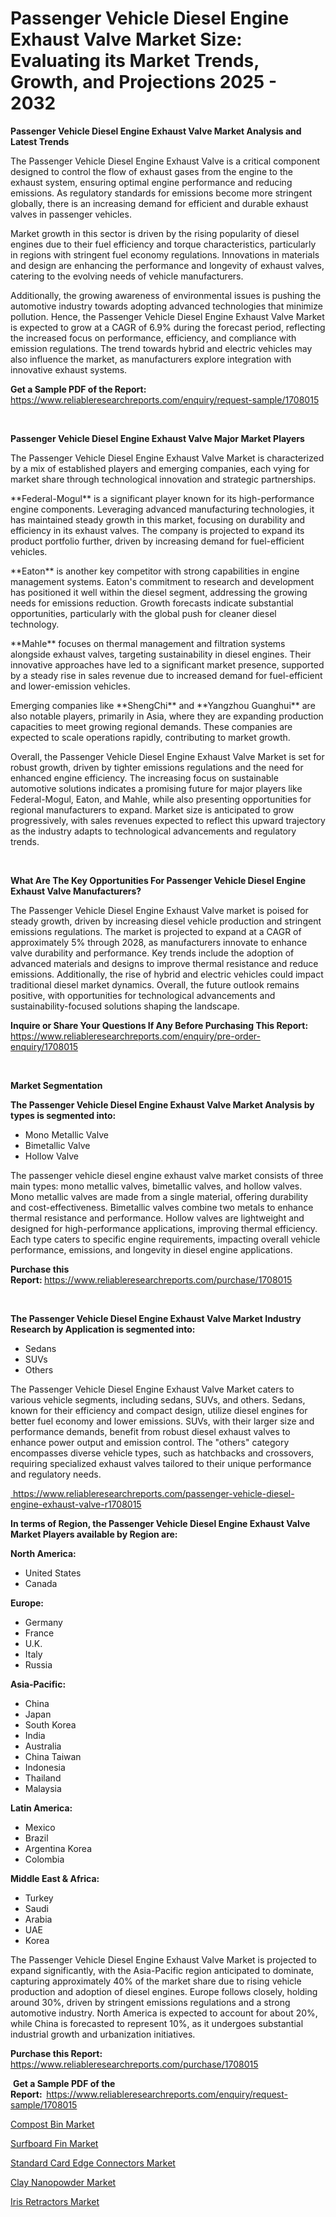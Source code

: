 <p><h1>Passenger Vehicle Diesel Engine Exhaust Valve Market Size: Evaluating its Market Trends, Growth, and Projections 2025 - 2032</h1></p><p><strong>Passenger Vehicle Diesel Engine Exhaust Valve Market Analysis and Latest Trends</strong></p>
<p><p>The Passenger Vehicle Diesel Engine Exhaust Valve is a critical component designed to control the flow of exhaust gases from the engine to the exhaust system, ensuring optimal engine performance and reducing emissions. As regulatory standards for emissions become more stringent globally, there is an increasing demand for efficient and durable exhaust valves in passenger vehicles. </p><p>Market growth in this sector is driven by the rising popularity of diesel engines due to their fuel efficiency and torque characteristics, particularly in regions with stringent fuel economy regulations. Innovations in materials and design are enhancing the performance and longevity of exhaust valves, catering to the evolving needs of vehicle manufacturers. </p><p>Additionally, the growing awareness of environmental issues is pushing the automotive industry towards adopting advanced technologies that minimize pollution. Hence, the Passenger Vehicle Diesel Engine Exhaust Valve Market is expected to grow at a CAGR of 6.9% during the forecast period, reflecting the increased focus on performance, efficiency, and compliance with emission regulations. The trend towards hybrid and electric vehicles may also influence the market, as manufacturers explore integration with innovative exhaust systems.</p></p>
<p><strong>Get a Sample PDF of the Report:&nbsp;</strong> <a href="https://www.reliableresearchreports.com/enquiry/request-sample/1708015?utm_campaign=40&utm_medium=2&utm_source=Github&utm_content=ia&utm_term=25032025&utm_id=passenger-vehicle-diesel-engine-exhaust-valve">https://www.reliableresearchreports.com/enquiry/request-sample/1708015</a></p>
<p>&nbsp;</p>
<p><strong>Passenger Vehicle Diesel Engine Exhaust Valve Major Market Players</strong></p>
<p><p>The Passenger Vehicle Diesel Engine Exhaust Valve Market is characterized by a mix of established players and emerging companies, each vying for market share through technological innovation and strategic partnerships.</p><p>**Federal-Mogul** is a significant player known for its high-performance engine components. Leveraging advanced manufacturing technologies, it has maintained steady growth in this market, focusing on durability and efficiency in its exhaust valves. The company is projected to expand its product portfolio further, driven by increasing demand for fuel-efficient vehicles.</p><p>**Eaton** is another key competitor with strong capabilities in engine management systems. Eaton's commitment to research and development has positioned it well within the diesel segment, addressing the growing needs for emissions reduction. Growth forecasts indicate substantial opportunities, particularly with the global push for cleaner diesel technology.</p><p>**Mahle** focuses on thermal management and filtration systems alongside exhaust valves, targeting sustainability in diesel engines. Their innovative approaches have led to a significant market presence, supported by a steady rise in sales revenue due to increased demand for fuel-efficient and lower-emission vehicles.</p><p>Emerging companies like **ShengChi** and **Yangzhou Guanghui** are also notable players, primarily in Asia, where they are expanding production capacities to meet growing regional demands. These companies are expected to scale operations rapidly, contributing to market growth.</p><p>Overall, the Passenger Vehicle Diesel Engine Exhaust Valve Market is set for robust growth, driven by tighter emissions regulations and the need for enhanced engine efficiency. The increasing focus on sustainable automotive solutions indicates a promising future for major players like Federal-Mogul, Eaton, and Mahle, while also presenting opportunities for regional manufacturers to expand. Market size is anticipated to grow progressively, with sales revenues expected to reflect this upward trajectory as the industry adapts to technological advancements and regulatory trends.</p></p>
<p>&nbsp;</p>
<p><strong>What Are The Key Opportunities For Passenger Vehicle Diesel Engine Exhaust Valve Manufacturers?</strong></p>
<p><p>The Passenger Vehicle Diesel Engine Exhaust Valve market is poised for steady growth, driven by increasing diesel vehicle production and stringent emissions regulations. The market is projected to expand at a CAGR of approximately 5% through 2028, as manufacturers innovate to enhance valve durability and performance. Key trends include the adoption of advanced materials and designs to improve thermal resistance and reduce emissions. Additionally, the rise of hybrid and electric vehicles could impact traditional diesel market dynamics. Overall, the future outlook remains positive, with opportunities for technological advancements and sustainability-focused solutions shaping the landscape.</p></p>
<p><strong>Inquire or Share Your Questions If Any Before Purchasing This Report:</strong> <a href="https://www.reliableresearchreports.com/enquiry/pre-order-enquiry/1708015?utm_campaign=40&utm_medium=2&utm_source=Github&utm_content=ia&utm_term=25032025&utm_id=passenger-vehicle-diesel-engine-exhaust-valve">https://www.reliableresearchreports.com/enquiry/pre-order-enquiry/1708015</a></p>
<p>&nbsp;</p>
<p><strong>Market Segmentation</strong></p>
<p><strong>The Passenger Vehicle Diesel Engine Exhaust Valve Market Analysis by types is segmented into:</strong></p>
<p><ul><li>Mono Metallic Valve</li><li>Bimetallic Valve</li><li>Hollow Valve</li></ul></p>
<p><p>The passenger vehicle diesel engine exhaust valve market consists of three main types: mono metallic valves, bimetallic valves, and hollow valves. Mono metallic valves are made from a single material, offering durability and cost-effectiveness. Bimetallic valves combine two metals to enhance thermal resistance and performance. Hollow valves are lightweight and designed for high-performance applications, improving thermal efficiency. Each type caters to specific engine requirements, impacting overall vehicle performance, emissions, and longevity in diesel engine applications.</p></p>
<p><strong>Purchase this Report:&nbsp;</strong><a href="https://www.reliableresearchreports.com/purchase/1708015?utm_campaign=40&utm_medium=2&utm_source=Github&utm_content=ia&utm_term=25032025&utm_id=passenger-vehicle-diesel-engine-exhaust-valve">https://www.reliableresearchreports.com/purchase/1708015</a></p>
<p>&nbsp;</p>
<p><strong>The Passenger Vehicle Diesel Engine Exhaust Valve Market Industry Research by Application is segmented into:</strong></p>
<p><ul><li>Sedans</li><li>SUVs</li><li>Others</li></ul></p>
<p><p>The Passenger Vehicle Diesel Engine Exhaust Valve Market caters to various vehicle segments, including sedans, SUVs, and others. Sedans, known for their efficiency and compact design, utilize diesel engines for better fuel economy and lower emissions. SUVs, with their larger size and performance demands, benefit from robust diesel exhaust valves to enhance power output and emission control. The "others" category encompasses diverse vehicle types, such as hatchbacks and crossovers, requiring specialized exhaust valves tailored to their unique performance and regulatory needs.</p></p>
<p><a href="https://www.reliableresearchreports.com/passenger-vehicle-diesel-engine-exhaust-valve-r1708015?utm_campaign=40&utm_medium=2&utm_source=Github&utm_content=ia&utm_term=25032025&utm_id=passenger-vehicle-diesel-engine-exhaust-valve">&nbsp;https://www.reliableresearchreports.com/passenger-vehicle-diesel-engine-exhaust-valve-r1708015</a></p>
<p><strong>In terms of Region, the Passenger Vehicle Diesel Engine Exhaust Valve Market Players available by Region are:</strong></p>
<p>
    <p> <strong> North America: </strong>
        <ul>
            <li>United States</li>
            <li>Canada</li>
        </ul>
        </p> 
    <p> <strong> Europe: </strong>
        <ul>
            <li>Germany</li>
            <li>France</li>
            <li>U.K.</li>
            <li>Italy</li>
            <li>Russia</li>
        </ul>
        </p> 
    <p> <strong> Asia-Pacific: </strong>
        <ul>
            <li>China</li>
            <li>Japan</li>
            <li>South Korea</li>
            <li>India</li>
            <li>Australia</li>
            <li>China Taiwan</li>
            <li>Indonesia</li>
            <li>Thailand</li>
            <li>Malaysia</li>
        </ul>
        </p> 
    <p> <strong> Latin America: </strong>
        <ul>
            <li>Mexico</li>
            <li>Brazil</li>
            <li>Argentina Korea</li>
            <li>Colombia</li>
        </ul>
        </p> 
    <p> <strong> Middle East & Africa: </strong>
        <ul>
            <li>Turkey</li>
            <li>Saudi</li>
            <li>Arabia</li>
            <li>UAE</li>
            <li>Korea</li>
        </ul>
    </p>
    </p>
<p><p>The Passenger Vehicle Diesel Engine Exhaust Valve Market is projected to expand significantly, with the Asia-Pacific region anticipated to dominate, capturing approximately 40% of the market share due to rising vehicle production and adoption of diesel engines. Europe follows closely, holding around 30%, driven by stringent emissions regulations and a strong automotive industry. North America is expected to account for about 20%, while China is forecasted to represent 10%, as it undergoes substantial industrial growth and urbanization initiatives.</p></p>
<p><strong>Purchase this Report: </strong><a href="https://www.reliableresearchreports.com/purchase/1708015?utm_campaign=40&utm_medium=2&utm_source=Github&utm_content=ia&utm_term=25032025&utm_id=passenger-vehicle-diesel-engine-exhaust-valve">https://www.reliableresearchreports.com/purchase/1708015</a></p>
<p>&nbsp;<strong>Get a Sample PDF of the Report:&nbsp;&nbsp;</strong><a href="https://www.reliableresearchreports.com/enquiry/request-sample/1708015?utm_campaign=40&utm_medium=2&utm_source=Github&utm_content=ia&utm_term=25032025&utm_id=passenger-vehicle-diesel-engine-exhaust-valve">https://www.reliableresearchreports.com/enquiry/request-sample/1708015</a></p>
<p><strong></strong></p>
<p><p><a href="https://github.com/cordaysamaya/Market-Research-Report-List-1/blob/main/compost-bin-market.md?utm_campaign=40&utm_medium=2&utm_source=Github&utm_content=ia&utm_term=25032025&utm_id=passenger-vehicle-diesel-engine-exhaust-valve">Compost Bin Market</a></p><p><a href="https://github.com/botocniveda/Market-Research-Report-List-1/blob/main/surfboard-fin-market.md?utm_campaign=40&utm_medium=2&utm_source=Github&utm_content=ia&utm_term=25032025&utm_id=passenger-vehicle-diesel-engine-exhaust-valve">Surfboard Fin Market</a></p><p><a href="https://github.com/obajimlaweh59/Market-Research-Report-List-1/blob/main/standard-card-edge-connectors-market.md?utm_campaign=40&utm_medium=2&utm_source=Github&utm_content=ia&utm_term=25032025&utm_id=passenger-vehicle-diesel-engine-exhaust-valve">Standard Card Edge Connectors Market</a></p><p><a href="https://github.com/rvadencho/Market-Research-Report-List-1/blob/main/clay-nanopowder-market.md?utm_campaign=40&utm_medium=2&utm_source=Github&utm_content=ia&utm_term=25032025&utm_id=passenger-vehicle-diesel-engine-exhaust-valve">Clay Nanopowder Market</a></p><p><a href="https://github.com/muoioconzej8/Market-Research-Report-List-1/blob/main/iris-retractors-market.md?utm_campaign=40&utm_medium=2&utm_source=Github&utm_content=ia&utm_term=25032025&utm_id=passenger-vehicle-diesel-engine-exhaust-valve">Iris Retractors Market</a></p></p>